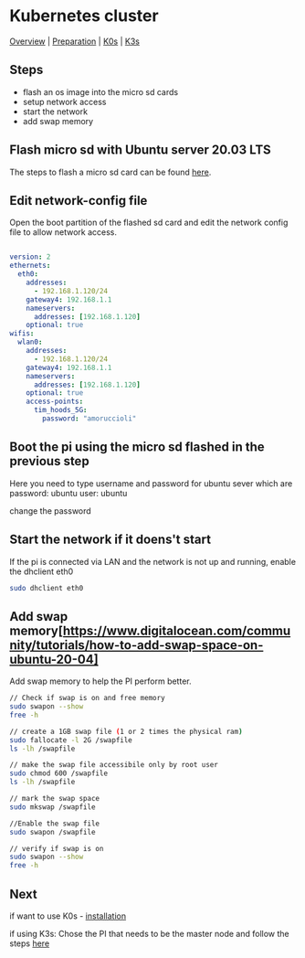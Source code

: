 # Kubernetes cluster

[Overview](README.md) | [Preparation](preparation.md) | [K0s](install_k0s.md) | [K3s](master_node.md)

## Steps

- flash an os image into the micro sd cards
- setup network access
- start the network
- add swap memory

## Flash micro sd with Ubuntu server 20.03 LTS

The steps to flash a micro sd card can be found [here](https://ubuntu.com/tutorials/how-to-install-ubuntu-on-your-raspberry-pi#1-overview).

## Edit network-config file

Open the boot partition of the flashed sd card and edit the network config file to allow network access.

```yaml

version: 2
ethernets:
  eth0:
    addresses:
      - 192.168.1.120/24
    gateway4: 192.168.1.1
    nameservers:
      addresses: [192.168.1.120]
    optional: true
wifis:
  wlan0:
    addresses:
      - 192.168.1.120/24
    gateway4: 192.168.1.1
    nameservers:
      addresses: [192.168.1.120]
    optional: true
    access-points:
      tim_hoods_5G:
        password: "amoruccioli"

```

## Boot the pi using the micro sd flashed in the previous step

Here you need to type username and password for ubuntu sever which are
password: ubuntu
user: ubuntu

change the password

## Start the network if it doens't start

If the pi is connected via LAN and the network is not up and running, enable the dhclient eth0

```bash
sudo dhclient eth0
```

## Add swap memory[https://www.digitalocean.com/community/tutorials/how-to-add-swap-space-on-ubuntu-20-04]

Add swap memory to help the PI perform better.

```bash
// Check if swap is on and free memory
sudo swapon --show
free -h

// create a 1GB swap file (1 or 2 times the physical ram)
sudo fallocate -l 2G /swapfile
ls -lh /swapfile

// make the swap file accessibile only by root user
sudo chmod 600 /swapfile
ls -lh /swapfile

// mark the swap space
sudo mkswap /swapfile

//Enable the swap file
sudo swapon /swapfile

// verify if swap is on
sudo swapon --show
free -h

```

## Next

if want to use K0s - [installation](install_k0s.md)

if using K3s: Chose the PI that needs to be the master node and follow the steps [here](master_node.md)
